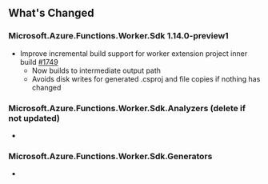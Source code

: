 ## What's Changed

<!-- Please add your release notes in the following format:
- My change description (#PR/#issue)
-->


### Microsoft.Azure.Functions.Worker.Sdk 1.14.0-preview1

- Improve incremental build support for worker extension project inner build [#1749](https://github.com/Azure/azure-functions-dotnet-worker/pull/1749)
    - Now builds to intermediate output path
    - Avoids disk writes for generated .csproj and file copies if nothing has changed

### Microsoft.Azure.Functions.Worker.Sdk.Analyzers <version> (delete if not updated)

- <entry>

### Microsoft.Azure.Functions.Worker.Sdk.Generators <version>

- <entry>